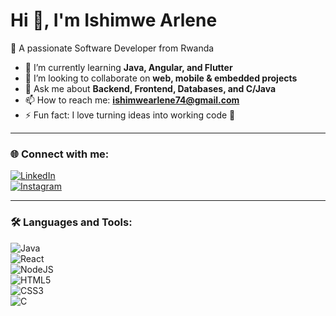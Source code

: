 # Hi 👋, I'm Ishimwe Arlene  

💜 A passionate Software Developer from Rwanda  

- 🌱 I’m currently learning **Java, Angular, and Flutter**  
- 👯 I’m looking to collaborate on **web, mobile & embedded projects**  
- 💬 Ask me about **Backend, Frontend, Databases, and C/Java**  
- 📫 How to reach me: **ishimwearlene74@gmail.com**  
- ⚡ Fun fact: I love turning ideas into working code 🚀  

---

### 🌐 Connect with me:
[![LinkedIn](https://img.shields.io/badge/LinkedIn-30363D?style=for-the-badge&logo=linkedin&logoColor=white)](https://www.linkedin.com/in/ishimwe-arlene-401028342/)  
[![Instagram](https://img.shields.io/badge/Instagram-30363D?style=for-the-badge&logo=instagram&logoColor=white)](https://www.instagram.com/_arl_ene/)  

---

### 🛠️ Languages and Tools:
![Java](https://img.shields.io/badge/Java-30363D?style=for-the-badge&logo=openjdk&logoColor=white)  
![React](https://img.shields.io/badge/React-30363D?style=for-the-badge&logo=react&logoColor=61DAFB)  
![NodeJS](https://img.shields.io/badge/Node.js-30363D?style=for-the-badge&logo=node.js&logoColor=white)  
![HTML5](https://img.shields.io/badge/HTML5-30363D?style=for-the-badge&logo=html5&logoColor=white)  
![CSS3](https://img.shields.io/badge/CSS3-30363D?style=for-the-badge&logo=css3&logoColor=white)  
![C](https://img.shields.io/badge/C-30363D?style=for-the-badge&logo=c&logoColor=white)  
